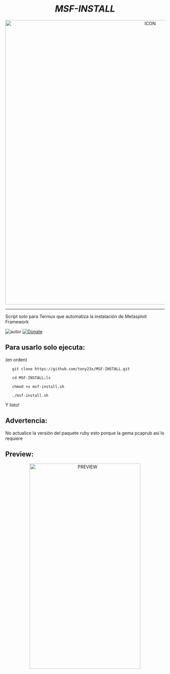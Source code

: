 <h1 align="center"> <i> MSF-INSTALL </i> </h1>
<p align="center"><img src="https://i.ibb.co/X2nzsdT/logo.png" alt="ICON" align="center" border="0" width="900" height="auto"></p>
<hr>

<p>Script solo para Termux que automatiza la instalación de Metasploit Framework</p>


![autor]
[![Donate](https://img.shields.io/badge/Donate-PayPal-green.svg)](https://www.paypal.me/th3pr3d4t0r)

## Para usarlo solo ejecuta:

(en orden)

       git clone https://github.com/tony23x/MSF-INSTALL.git

       cd MSF-INSTALL;ls

       chmod +x msf-install.sh

       ./msf-install.sh 

Y listo!

## Advertencia:
No actualice la versión del paquete ruby esto porque la gema pcaprub así lo requiere

## Preview:
<p align="center">
<img src="#" alt="PREVIEW" width="350px" height="650px">
</p>

[autor]: https://img.shields.io/badge/Author-%40Th3__Pr3d4t0r-red
